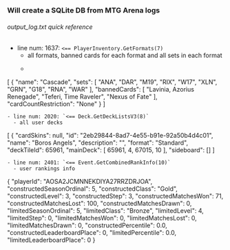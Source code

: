 ### Will create a SQLite DB from MTG Arena logs

###### output_log.txt quick reference
- line num: 1637: `<== PlayerInventory.GetFormats(7)`
  - all formats, banned cards for each format and all sets in each format
  - ```
[
  {
    "name": "Cascade",
    "sets": [
      "ANA",
      "DAR",
      "M19",
      "RIX",
      "W17",
      "XLN",
      "GRN",
      "G18",
      "RNA",
      "WAR"
    ],
    "bannedCards": [
      "Lavinia, Azorius Renegade",
      "Teferi, Time Raveler",
      "Nexus of Fate"
    ],
    "cardCountRestriction": "None"
  }
]
```
- line num: 2020: `<== Deck.GetDeckListsV3(8)`
  - all user decks
```
[
  {
    "cardSkins": null,
    "id": "2eb29844-8ad7-4e55-b91e-92a50b4d4c01",
    "name": "Boros Angels",
    "description": "",
    "format": "Standard",
    "deckTileId": 65961,
    "mainDeck": [
      65961,
      4,
      67015,
      10
    ],
    "sideboard": []
]
```
- line num: 2401: `<== Event.GetCombinedRankInfo(10)`
  - user rankings info
```
{
  "playerId": "AOSA2JCMNNEKDIYA27RRZDRJOA",
  "constructedSeasonOrdinal": 5,
  "constructedClass": "Gold",
  "constructedLevel": 3,
  "constructedStep": 3,
  "constructedMatchesWon": 71,
  "constructedMatchesLost": 100,
  "constructedMatchesDrawn": 0,
  "limitedSeasonOrdinal": 5,
  "limitedClass": "Bronze",
  "limitedLevel": 4,
  "limitedStep": 0,
  "limitedMatchesWon": 0,
  "limitedMatchesLost": 0,
  "limitedMatchesDrawn": 0,
  "constructedPercentile": 0.0,
  "constructedLeaderboardPlace": 0,
  "limitedPercentile": 0.0,
  "limitedLeaderboardPlace": 0
}
```
